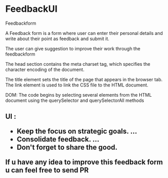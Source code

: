 # FeedbackUI
Feedbackform
<p>A Feedback form is a form where user can enter their personal details and write about their point as feedback and submit it. </p>
<p> The user can give suggestion to improve their work through the feedbackform</p>
<p>The head section contains the meta charset tag, which specifies the character encoding of the document.</p>
<p>The title element sets the title of the page that appears in the browser tab. The link element is used to link the CSS file to the HTML document.</p>

<p>  DOM: The code begins by selecting several elements from the HTML document using the querySelector and querySelectorAll methods</p>
<h2> UI :</p>
<ul>
  <li> Keep the focus on strategic goals. ...</li>
  <li>Consolidate feedback. ... </li>
  <li>Don't forget to share the good. </li>
  </ul>
<p> If u have any idea to improve this feedback form u can feel free to send PR  </p>
